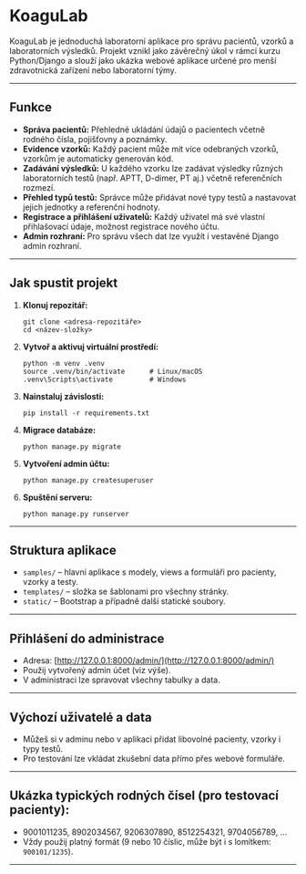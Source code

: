 # KoaguLab

KoaguLab je jednoduchá laboratorní aplikace pro správu pacientů, vzorků a laboratorních výsledků. Projekt vznikl jako závěrečný úkol v rámci kurzu Python/Django a slouží jako ukázka webové aplikace určené pro menší zdravotnická zařízení nebo laboratorní týmy.

---

## Funkce

- **Správa pacientů:** Přehledné ukládání údajů o pacientech včetně rodného čísla, pojišťovny a poznámky.
- **Evidence vzorků:** Každý pacient může mít více odebraných vzorků, vzorkům je automaticky generován kód.
- **Zadávání výsledků:** U každého vzorku lze zadávat výsledky různých laboratorních testů (např. APTT, D-dimer, PT aj.) včetně referenčních rozmezí.
- **Přehled typů testů:** Správce může přidávat nové typy testů a nastavovat jejich jednotky a referenční hodnoty.
- **Registrace a přihlášení uživatelů:** Každý uživatel má své vlastní přihlašovací údaje, možnost registrace nového účtu.
- **Admin rozhraní:** Pro správu všech dat lze využít i vestavěné Django admin rozhraní.

---

## Jak spustit projekt

1. **Klonuj repozitář:**
    ```
    git clone <adresa-repozitáře>
    cd <název-složky>
    ```

2. **Vytvoř a aktivuj virtuální prostředí:**
    ```
    python -m venv .venv
    source .venv/bin/activate      # Linux/macOS
    .venv\Scripts\activate         # Windows
    ```

3. **Nainstaluj závislosti:**
    ```
    pip install -r requirements.txt
    ```

4. **Migrace databáze:**
    ```
    python manage.py migrate
    ```

5. **Vytvoření admin účtu:**
    ```
    python manage.py createsuperuser
    ```

6. **Spuštění serveru:**
    ```
    python manage.py runserver
    ```

---

## Struktura aplikace

- `samples/` – hlavní aplikace s modely, views a formuláři pro pacienty, vzorky a testy.
- `templates/` – složka se šablonami pro všechny stránky.
- `static/` – Bootstrap a případně další statické soubory.

---

## Přihlášení do administrace

- Adresa: [http://127.0.0.1:8000/admin/](http://127.0.0.1:8000/admin/)
- Použij vytvořený admin účet (viz výše).
- V administraci lze spravovat všechny tabulky a data.

---

## Výchozí uživatelé a data

- Můžeš si v adminu nebo v aplikaci přidat libovolné pacienty, vzorky i typy testů.
- Pro testování lze vkládat zkušební data přímo přes webové formuláře.

---

## Ukázka typických rodných čísel (pro testovací pacienty):

- 9001011235, 8902034567, 9206307890, 8512254321, 9704056789, ...
- Vždy použij platný formát (9 nebo 10 číslic, může být i s lomítkem: `900101/1235`).

---
